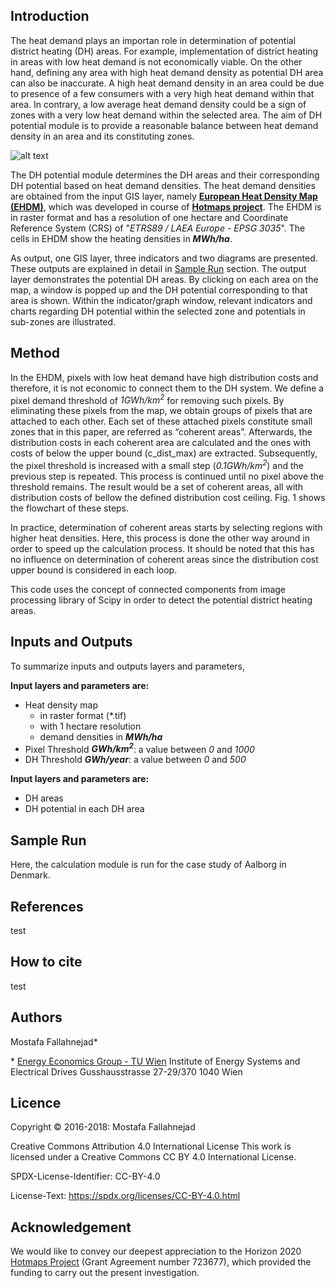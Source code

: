 ## Introduction
The heat demand plays an importan role in determination of potential district heating (DH) areas. For example, implementation of district heating in areas with low heat demand is not economically viable. On the other hand, defining any area with high heat demand density as potential DH area can also be inaccurate. A high heat demand density in an area could be due to presence of a few consumers with a very high heat demand within that area. In contrary, a low average heat demand density could be a sign of zones with a very low heat demand within the selected area. The aim of DH potential module is to provide a reasonable balance between heat demand density in an area and its constituting zones.


![alt text](https://gitlab.com/hotmaps_wiki/intro_gui/raw/master/data/selecting_nuts0.gif?inline=false "explain")

The DH potential module determines the DH areas and their corresponding DH potential based on heat demand densities. The heat demand densities are obtained from the input GIS layer, namely **[European Heat Density Map (EHDM)](https://gitlab.com/hotmaps/heat/heat_tot_curr_density)**, which was developed in course of  **[Hotmaps project](https://www.hotmaps-project.eu)**. The EHDM is in raster format and has a resolution of one hectare and Coordinate Reference System (CRS) of "_*ETRS89 / LAEA Europe - EPSG 3035*_". The cells in EHDM show the heating densities in _**MWh/ha**_.

As output, one GIS layer, three indicators and two diagrams are presented. These outputs are explained in detail in [Sample Run](https://github.com/HotMaps/hotmaps_wiki/wiki/CM---District-Heating-Potentials#Sample-Run) section. The output layer demonstrates the potential DH areas. By clicking on each area on the map, a window is popped up and the DH potential corresponding to that area is shown. Within the indicator/graph window, relevant indicators and charts regarding DH potential within the selected zone and potentials in sub-zones are illustrated.


## Method
In the EHDM, pixels with low heat demand have high distribution costs and therefore, it is not economic to connect them to the DH system. We define a pixel demand threshold of _*1GWh/km<sup>2*_ for removing such pixels. By eliminating these pixels from the map, we obtain groups of pixels that are attached to each other. Each set of these attached pixels constitute small zones that in this paper, are referred as “coherent areas”. Afterwards, the distribution costs in each coherent area are calculated and the ones with costs of below the upper bound (c\_dist\_max) are extracted. Subsequently, the pixel threshold is increased with a small step (_*0.1GWh/km<sup>2*_) and the previous step is repeated. This process is continued until no pixel above the threshold remains. The result would be a set of coherent areas, all with distribution costs of bellow the defined distribution cost ceiling. Fig. 1 shows the flowchart of these steps.

In practice, determination of coherent areas starts by selecting regions with higher heat densities. Here, this process is done the other way around in order to speed up the calculation process. It should be noted that this has no influence on determination of coherent areas since the distribution cost upper bound is considered in each loop.

This code uses the concept of connected components from image processing library of Scipy in order to detect the potential district heating areas.


## Inputs and Outputs
To summarize inputs and outputs layers and parameters,

__Input layers and parameters are:__

* Heat density map
  * in raster format (\*.tif)
  * with 1 hectare resolution
  * demand densities in _**MWh/ha**_
* Pixel Threshold _**GWh/km<sup>2**_: a value between _*0*_ and _*1000*_
* DH Threshold _**GWh/year**_: a value between _*0*_ and _*500*_


__Input layers and parameters are:__


* DH areas
* DH potential in each DH area


## Sample Run
Here, the calculation module is run for the case study of Aalborg in Denmark.


## References

test



## How to cite

test


## Authors
Mostafa Fallahnejad\*

\* [Energy Economics Group - TU Wien](https://eeg.tuwien.ac.at/)
Institute of Energy Systems and Electrical Drives
Gusshausstrasse 27-29/370
1040 Wien


## Licence
Copyright © 2016-2018: Mostafa Fallahnejad

Creative Commons Attribution 4.0 International License
This work is licensed under a Creative Commons CC BY 4.0 International License.

SPDX-License-Identifier: CC-BY-4.0

License-Text: https://spdx.org/licenses/CC-BY-4.0.html


## Acknowledgement
We would like to convey our deepest appreciation to the Horizon 2020 [Hotmaps Project](https://www.hotmaps-project.eu) (Grant Agreement number 723677), which provided the funding to carry out the present investigation.